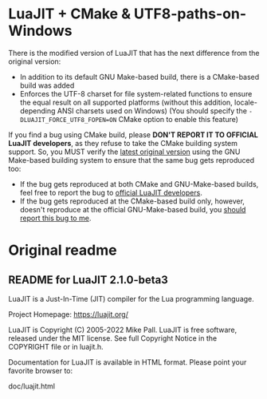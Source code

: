 # LuaJIT + CMake & UTF8-paths-on-Windows
There is the modified version of LuaJIT that has the next difference from the original version:
* In addition to its default GNU Make-based build, there is a CMake-based build was added
* Enforces the UTF-8 charset for file system-related functions to ensure the equal result on all supported platforms (without this addition, locale-depending ANSI charsets used on Windows) (You should specify the `-DLUAJIT_FORCE_UTF8_FOPEN=ON` CMake option to enable this feature)

If you find a bug using CMake build, please **DON'T REPORT IT TO OFFICIAL LuaJIT developers**, as they refuse to take the CMake building system support. So, you MUST verify the [latest original version](https://github.com/LuaJIT/LuaJIT) using the GNU Make-based building system to ensure that the same bug gets reproduced too:
* If the bug gets reproduced at both CMake and GNU-Make-based builds, feel free to report the bug to [official LuaJIT developers](https://github.com/LuaJIT/LuaJIT/issues).
* If the bug gets reproduced at the CMake-based build only, however, doesn't reproduce at the official GNU-Make-based build, you [should report this bug to me](https://github.com/WohlSoft/LuaJIT/issues).

# Original readme
## README for LuaJIT 2.1.0-beta3
LuaJIT is a Just-In-Time (JIT) compiler for the Lua programming language.

Project Homepage: https://luajit.org/

LuaJIT is Copyright (C) 2005-2022 Mike Pall.
LuaJIT is free software, released under the MIT license.
See full Copyright Notice in the COPYRIGHT file or in luajit.h.

Documentation for LuaJIT is available in HTML format.
Please point your favorite browser to:

 doc/luajit.html